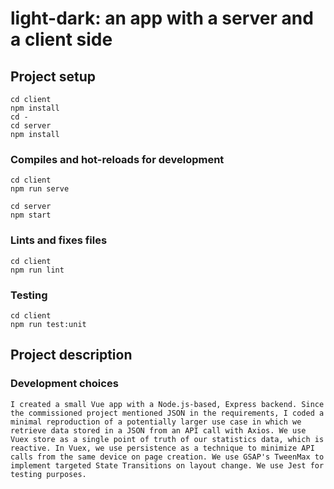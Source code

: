 # light-dark: an app with a server and a client side

## Project setup
```
cd client
npm install
cd -
cd server
npm install
```

### Compiles and hot-reloads for development
```
cd client
npm run serve

cd server
npm start
```

### Lints and fixes files
```
cd client
npm run lint
```

### Testing
```
cd client
npm run test:unit
```

## Project description

### Development choices
```
I created a small Vue app with a Node.js-based, Express backend. Since the commissioned project mentioned JSON in the requirements, I coded a minimal reproduction of a potentially larger use case in which we retrieve data stored in a JSON from an API call with Axios. We use Vuex store as a single point of truth of our statistics data, which is reactive. In Vuex, we use persistence as a technique to minimize API calls from the same device on page creation. We use GSAP's TweenMax to implement targeted State Transitions on layout change. We use Jest for testing purposes.
```
